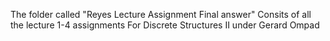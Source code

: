 The folder called "Reyes Lecture Assignment Final answer" Consits of all the lecture 1-4 assignments 
For Discrete Structures II under Gerard Ompad

